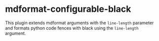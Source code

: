 # mdformat-configurable-black

This plugin extends mdformat arguments with the `line-length` parameter and
formats python code fences with black using the `line-length` argument.